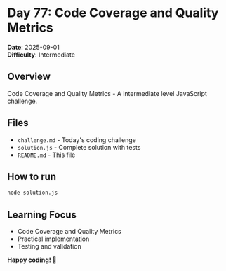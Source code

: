 # Day 77: Code Coverage and Quality Metrics

**Date**: 2025-09-01  
**Difficulty**: Intermediate

## Overview
Code Coverage and Quality Metrics - A intermediate level JavaScript challenge.

## Files
- `challenge.md` - Today's coding challenge
- `solution.js` - Complete solution with tests
- `README.md` - This file

## How to run
```bash
node solution.js
```

## Learning Focus
- Code Coverage and Quality Metrics
- Practical implementation
- Testing and validation

**Happy coding! 🚀**
